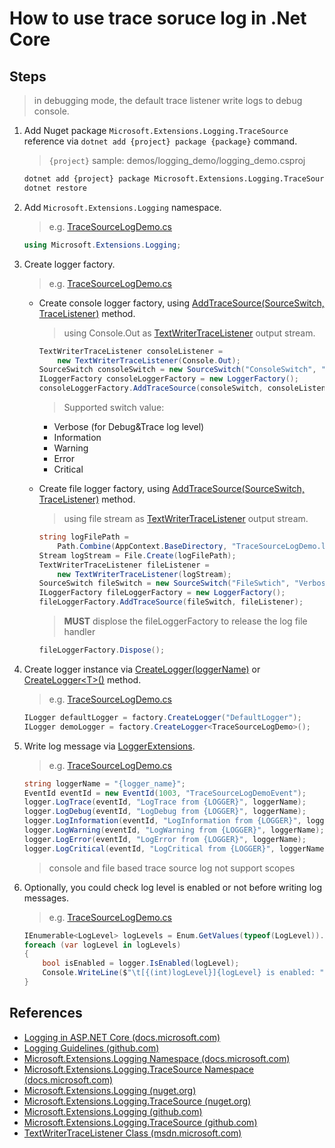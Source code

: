# How to use trace soruce log in .Net Core

## Steps

> in debugging mode, the default trace listener write logs to debug console.

1. Add Nuget package `Microsoft.Extensions.Logging.TraceSource` reference via `dotnet add {project} package {package}` command.

    > `{project}` sample: demos/logging_demo/logging_demo.csproj

    ```bash
    dotnet add {project} package Microsoft.Extensions.Logging.TraceSource
    dotnet restore
    ```

2. Add `Microsoft.Extensions.Logging` namespace.

    > e.g. [TraceSourceLogDemo.cs](../../demos/logging_demo/TraceSourceLogDemo.cs)
    ```csharp
    using Microsoft.Extensions.Logging;
    ```

3. Create logger factory.

    > e.g. [TraceSourceLogDemo.cs](../../demos/logging_demo/TraceSourceLogDemo.cs)

    * Create console logger factory, using [AddTraceSource(SourceSwitch, TraceListener)](https://docs.microsoft.com/zh-cn/dotnet/api/microsoft.extensions.logging.tracesourcefactoryextensions.addtracesource?view=aspnetcore-2.0#Microsoft_Extensions_Logging_TraceSourceFactoryExtensions_AddTraceSource_Microsoft_Extensions_Logging_ILoggerFactory_System_Diagnostics_SourceSwitch_System_Diagnostics_TraceListener_) method.
        > using Console.Out as [TextWriterTraceListener](https://msdn.microsoft.com/en-us/library/system.diagnostics.textwritertracelistener(v=vs.110).aspx) output stream.
        ```csharp
        TextWriterTraceListener consoleListener =
            new TextWriterTraceListener(Console.Out);
        SourceSwitch consoleSwitch = new SourceSwitch("ConsoleSwitch", "Warning");
        ILoggerFactory consoleLoggerFactory = new LoggerFactory();
        consoleLoggerFactory.AddTraceSource(consoleSwitch, consoleListener);
        ```

        > Supported switch value:

        * Verbose (for Debug&Trace log level)
        * Information
        * Warning
        * Error
        * Critical

    * Create file logger factory, using [AddTraceSource(SourceSwitch, TraceListener)](https://docs.microsoft.com/zh-cn/dotnet/api/microsoft.extensions.logging.tracesourcefactoryextensions.addtracesource?view=aspnetcore-2.0#Microsoft_Extensions_Logging_TraceSourceFactoryExtensions_AddTraceSource_Microsoft_Extensions_Logging_ILoggerFactory_System_Diagnostics_SourceSwitch_System_Diagnostics_TraceListener_) method.
        > using file stream as [TextWriterTraceListener](https://msdn.microsoft.com/en-us/library/system.diagnostics.textwritertracelistener) output stream.
        ```csharp
        string logFilePath =
            Path.Combine(AppContext.BaseDirectory, "TraceSourceLogDemo.log");
        Stream logStream = File.Create(logFilePath);
        TextWriterTraceListener fileListener =
            new TextWriterTraceListener(logStream);
        SourceSwitch fileSwitch = new SourceSwitch("FileSwtich", "Verbose");
        ILoggerFactory fileLoggerFactory = new LoggerFactory();
        fileLoggerFactory.AddTraceSource(fileSwitch, fileListener);
        ```

        > **MUST** displose the fileLoggerFactory to release the log file handler
        ```csharp
        fileLoggerFactory.Dispose();
        ```

4. Create logger instance via [CreateLogger(loggerName)](https://docs.microsoft.com/en-us/dotnet/api/microsoft.extensions.logging.iloggerfactory.createlogger?view=aspnetcore-2.0#Microsoft_Extensions_Logging_ILoggerFactory_CreateLogger_System_String_) or [CreateLogger&lt;T&gt;()](https://docs.microsoft.com/en-us/dotnet/api/microsoft.extensions.logging.loggerfactoryextensions.createlogger?view=aspnetcore-2.0#Microsoft_Extensions_Logging_LoggerFactoryExtensions_CreateLogger__1_Microsoft_Extensions_Logging_ILoggerFactory_) method.
    > e.g. [TraceSourceLogDemo.cs](../../demos/logging_demo/TraceSourceLogDemo.cs)
    ```csharp
    ILogger defaultLogger = factory.CreateLogger("DefaultLogger");
    ILogger demoLogger = factory.CreateLogger<TraceSourceLogDemo>();
    ```

5. Write log message via [LoggerExtensions](https://docs.microsoft.com/en-us/dotnet/api/microsoft.extensions.logging.loggerextensions?view=aspnetcore-2.0).

    > e.g. [TraceSourceLogDemo.cs](../../demos/logging_demo/TraceSourceLogDemo.cs)

    ```csharp
    string loggerName = "{logger_name}";
    EventId eventId = new EventId(1003, "TraceSourceLogDemoEvent");
    logger.LogTrace(eventId, "LogTrace from {LOGGER}", loggerName);
    logger.LogDebug(eventId, "LogDebug from {LOGGER}", loggerName);
    logger.LogInformation(eventId, "LogInformation from {LOGGER}", loggerName);
    logger.LogWarning(eventId, "LogWarning from {LOGGER}", loggerName);
    logger.LogError(eventId, "LogError from {LOGGER}", loggerName);
    logger.LogCritical(eventId, "LogCritical from {LOGGER}", loggerName);
    ```

    > console and file based trace source log not support scopes

6. Optionally, you could check log level is enabled or not before writing log messages.

    > e.g. [TraceSourceLogDemo.cs](../../demos/logging_demo/TraceSourceLogDemo.cs)

    ```csharp
    IEnumerable<LogLevel> logLevels = Enum.GetValues(typeof(LogLevel)).Cast<LogLevel>().Except(new[] { LogLevel.None });
    foreach (var logLevel in logLevels)
    {
        bool isEnabled = logger.IsEnabled(logLevel);
        Console.WriteLine($"\t[{(int)logLevel}]{logLevel} is enabled: ".PadRight(30, ' ') + isEnabled);
    }
    ```

## References

* [Logging in ASP.NET Core (docs.microsoft.com)](https://docs.microsoft.com/en-us/aspnet/core/fundamentals/logging/)
* [Logging Guidelines (github.com)](https://github.com/aspnet/Logging/wiki/Guidelines)
* [Microsoft.Extensions.Logging Namespace (docs.microsoft.com)](https://docs.microsoft.com/en-us/dotnet/api/microsoft.extensions.logging)
* [Microsoft.Extensions.Logging.TraceSource Namespace (docs.microsoft.com)](https://docs.microsoft.com/en-us/dotnet/api/microsoft.extensions.logging.tracesource)
* [Microsoft.Extensions.Logging (nuget.org)](https://www.nuget.org/packages/Microsoft.Extensions.Logging)
* [Microsoft.Extensions.Logging.TraceSource (nuget.org)](https://www.nuget.org/packages/Microsoft.Extensions.Logging.TraceSource)
* [Microsoft.Extensions.Logging (github.com)](https://github.com/aspnet/Logging/tree/dev/src/Microsoft.Extensions.Logging)
* [Microsoft.Extensions.Logging.TraceSource (github.com)](https://github.com/aspnet/Logging/tree/dev/src/Microsoft.Extensions.Logging.TraceSource)
* [TextWriterTraceListener Class (msdn.microsoft.com)](https://msdn.microsoft.com/en-us/library/system.diagnostics.textwritertracelistener)
